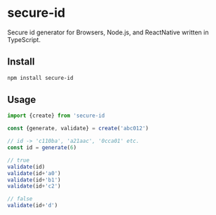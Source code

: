 # secure-id

Secure id generator for Browsers, Node.js, and ReactNative written in TypeScript.

## Install

```sh
npm install secure-id
```

## Usage

```ts
import {create} from 'secure-id

const {generate, validate} = create('abc012')

// id -> 'c110ba', 'a21aac', '0cca01' etc.
const id = generate(6)

// true
validate(id)
validate(id+'a0')
validate(id+'b1')
validate(id+'c2')

// false
validate(id+'d')
```

